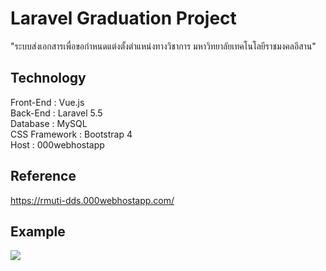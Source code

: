 # Laravel Graduation Project
"ระบบส่งเอกสารเพื่อขอกำหนดแต่งตั้งตำแหน่งทางวิชาการ
มหาวิทยาลัยเทคโนโลยีราชมงคลอีสาน"

## Technology
Front-End : Vue.js  
Back-End : Laravel 5.5  
Database : MySQL  
CSS Framework : Bootstrap 4  
Host : 000webhostapp

## Reference
https://rmuti-dds.000webhostapp.com/

## Example
<img src="https://i.imgur.com/89EyrzC.png" />
